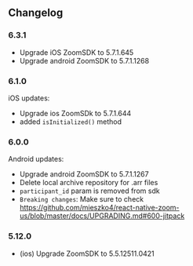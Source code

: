 ## Changelog

### 6.3.1

- Upgrade iOS ZoomSDK to 5.7.1.645
- Upgrade android ZoomSDK to 5.7.1.1268

### 6.1.0

iOS updates:
- Upgrade ios ZoomSDk to 5.7.1.644
- added `isInitialized()` method
### 6.0.0

Android updates:
- Upgrade android ZoomSDK to 5.7.1.1267
- Delete local archive repository for .arr files
- `participant_id` param is removed from sdk
- `Breaking changes`: Make sure to check https://github.com/mieszko4/react-native-zoom-us/blob/master/docs/UPGRADING.md#600-jitpack

### 5.12.0

- (ios) Upgrade ZoomSDK to 5.5.12511.0421
